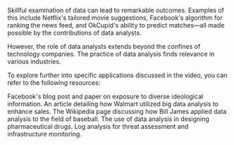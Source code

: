 Skillful examination of data can lead to remarkable outcomes. Examples of this include Netflix's tailored movie suggestions, Facebook's algorithm for ranking the news feed, and OkCupid's ability to predict matches—all made possible by the contributions of data analysts.

However, the role of data analysts extends beyond the confines of technology companies. The practice of data analysis finds relevance in various industries.

To explore further into specific applications discussed in the video, you can refer to the following resources:

Facebook's blog post and paper on exposure to diverse ideological information.
An article detailing how Walmart utilized big data analysis to enhance sales.
The Wikipedia page discussing how Bill James applied data analysis to the field of baseball.
The use of data analysis in designing pharmaceutical drugs.
Log analysis for threat assessment and infrastructure monitoring.